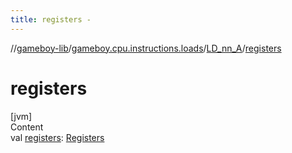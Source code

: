 ```yaml
---
title: registers -
---
```

//[gameboy-lib](../../index.md)/[gameboy.cpu.instructions.loads](../index.md)/[LD_nn_A](index.md)/[registers](registers.md)



# registers  
[jvm]  
Content  
val [registers](registers.md): [Registers](../../gameboy.cpu/-registers/index.md)  



